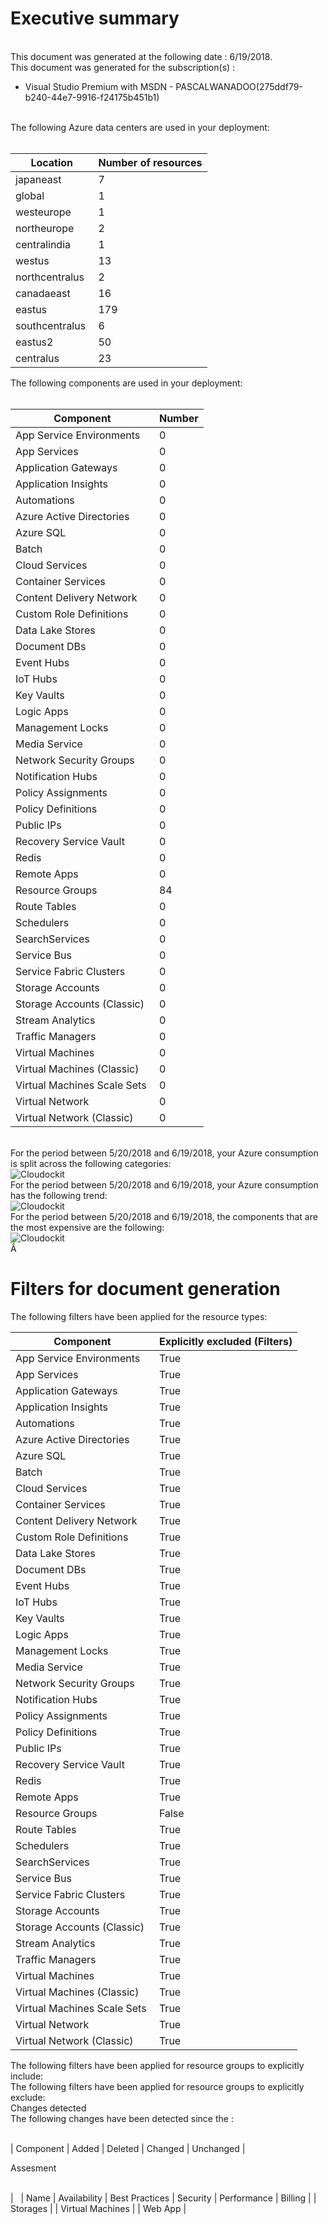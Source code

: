 # Executive summary
  
   
This document was generated at the following date : 6/19/2018.  
This document was generated for the subscription(s) :  

- Visual Studio Premium with MSDN - PASCALWANADOO(275ddf79-b240-44e7-9916-f24175b451b1)

  
   
The following Azure data centers are used in your deployment:  
   

| Location | Number of resources |
| --- | --- |
| japaneast  | 7  |
| global  | 1  |
| westeurope  | 1  |
| northeurope  | 2  |
| centralindia  | 1  |
| westus  | 13  |
| northcentralus  | 2  |
| canadaeast  | 16  |
| eastus  | 179  |
| southcentralus  | 6  |
| eastus2  | 50  |
| centralus  | 23  |
  
The following components are used in your deployment:  
   

| Component | Number |
| --- | --- |
| App Service Environments  | 0  |
| App Services  | 0  |
| Application Gateways  | 0  |
| Application Insights  | 0  |
| Automations  | 0  |
| Azure Active Directories  | 0  |
| Azure SQL  | 0  |
| Batch  | 0  |
| Cloud Services  | 0  |
| Container Services  | 0  |
| Content Delivery Network  | 0  |
| Custom Role Definitions  | 0  |
| Data Lake Stores  | 0  |
| Document DBs  | 0  |
| Event Hubs  | 0  |
| IoT Hubs  | 0  |
| Key Vaults  | 0  |
| Logic Apps  | 0  |
| Management Locks  | 0  |
| Media Service  | 0  |
| Network Security Groups  | 0  |
| Notification Hubs  | 0  |
| Policy Assignments  | 0  |
| Policy Definitions  | 0  |
| Public IPs  | 0  |
| Recovery Service Vault  | 0  |
| Redis  | 0  |
| Remote Apps  | 0  |
| Resource Groups  | 84  |
| Route Tables  | 0  |
| Schedulers  | 0  |
| SearchServices  | 0  |
| Service Bus  | 0  |
| Service Fabric Clusters  | 0  |
| Storage Accounts  | 0  |
| Storage Accounts (Classic)  | 0  |
| Stream Analytics  | 0  |
| Traffic Managers  | 0  |
| Virtual Machines  | 0  |
| Virtual Machines (Classic)  | 0  |
| Virtual Machines Scale Sets  | 0  |
| Virtual Network  | 0  |
| Virtual Network (Classic)  | 0  |
  
   
For the period between 5/20/2018 and 6/19/2018, your Azure consumption is split across the following categories:  
![Cloudockit](../assets/7C0E805D53F94179A896C1DB747531A7.png)   
For the period between 5/20/2018 and 6/19/2018, your Azure consumption has the following trend:  
![Cloudockit](../assets/5FAF692105824F05A308C63E01ED5F3C.png)   
For the period between 5/20/2018 and 6/19/2018, the components that are the most expensive are the following:  
![Cloudockit](../assets/0DFF32B9782E448C8735CDC92DA9FA7A.png)   
Â   
  

# Filters for document generation
  
The following filters have been applied for the resource types:  

| Component |  Explicitly excluded (Filters) |
| --- | --- |
| App Service Environments  | True  |
| App Services  | True  |
| Application Gateways  | True  |
| Application Insights  | True  |
| Automations  | True  |
| Azure Active Directories  | True  |
| Azure SQL  | True  |
| Batch  | True  |
| Cloud Services  | True  |
| Container Services  | True  |
| Content Delivery Network  | True  |
| Custom Role Definitions  | True  |
| Data Lake Stores  | True  |
| Document DBs  | True  |
| Event Hubs  | True  |
| IoT Hubs  | True  |
| Key Vaults  | True  |
| Logic Apps  | True  |
| Management Locks  | True  |
| Media Service  | True  |
| Network Security Groups  | True  |
| Notification Hubs  | True  |
| Policy Assignments  | True  |
| Policy Definitions  | True  |
| Public IPs  | True  |
| Recovery Service Vault  | True  |
| Redis  | True  |
| Remote Apps  | True  |
| Resource Groups  | False  |
| Route Tables  | True  |
| Schedulers  | True  |
| SearchServices  | True  |
| Service Bus  | True  |
| Service Fabric Clusters  | True  |
| Storage Accounts  | True  |
| Storage Accounts (Classic)  | True  |
| Stream Analytics  | True  |
| Traffic Managers  | True  |
| Virtual Machines  | True  |
| Virtual Machines (Classic)  | True  |
| Virtual Machines Scale Sets  | True  |
| Virtual Network  | True  |
| Virtual Network (Classic)  | True  |
  
The following filters have been applied for resource groups to explicitly include:   
The following filters have been applied for resource groups to explicitly exclude:   
Changes detected  
The following changes have been detected since the :  
   


| Component | Added | Deleted | Changed | Unchanged |
  
Assesment  
   


|   | Name | Availability | Best Practices | Security | Performance | Billing |
| Storages |
| Virtual Machines |
| Web App |

